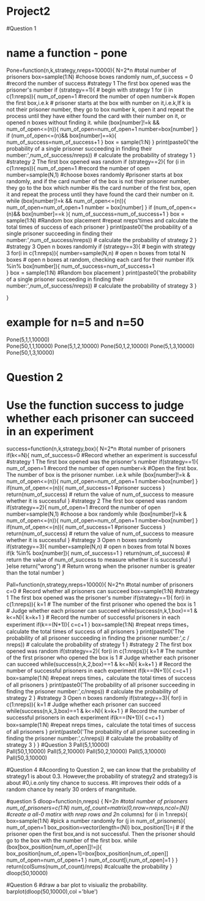 # Project2

#Question 1

# name a function - pone
Pone=function(n,k,strategy,nreps=10000){
  N=2*n #total number of prisoners
  box=sample(1:N) #choose boxes randomly
  num_of_success = 0 #record the number of success
  #strategy 1 The first box opened was the prisoner's number
  if (strategy==1){  # begin with strategy 1
    for (i in c(1:nreps)){
      num_of_open=1   #record the number of open
      number=k  #open the first box,i.e.k
      # prisoner starts at the box with number on it,i.e.k,If k is not their prisoner number, they go to box number k, open it and repeat the process until they have either found the card with their number on it, or opened n boxes without finding it.
      while (box[number]!=k && num_of_open<=(n)){
        num_of_open=num_of_open+1
        number=box[number]
      }
      if (num_of_open<=(n)&& box[number]==k){
        num_of_success=num_of_success+1
      }
      box = sample(1:N)
    }
    print(paste0('the probability of a single prisoner succeeding in finding their number:',num_of_success/nreps))  # calculate the probability of strategy 1
  }
  #strategy 2 The first box opened was random
  if (strategy==2){
    for (i in c(1:nreps)){
      num_of_open=1   #record the number of open
      number=sample(N,1) #choose boxes randomly
      #prisoner starts at box randomly, and if the card number of the box is not their prisoner number, they go to the box which number
      #is the card number of the first box, open it and repeat the process until they have found the card their number on it.
      while (box[number]!=k && num_of_open<=(n)){
        num_of_open=num_of_open+1
        number = box[number]
      }
      if (num_of_open<=(n)&& box[number]==k ){
        num_of_success=num_of_success+1
      }
      box = sample(1:N) #Random box placement
      #repeat nreps'times and calculate the total times of success of each prisoner
    }
    print(paste0('the probability of a single prisoner succeeding in finding their number:',num_of_success/nreps)) # calculate the probability of strategy 2
  }
  #strategy 3 Open n boxes randomly
  if (strategy==3){  # begin with strategy 3
    for(i in c(1:nreps)){
      number=sample(N,n)  # open n boxes from total N boxes
      #  open n boxes at random, checking each card for their number
      if(k %in% box[number]){
        num_of_success=num_of_success+1  
      }
      box = sample(1:N)  #Random box placement
    }
    print(paste0('the probability of a single prisoner succeeding in finding their number:',num_of_success/nreps))  # calculate the probability of strategy 3
  }
  
}
# example for n=5 and n=50
Pone(5,1,1,10000)    
Pone(50,1,1,10000)
Pone(5,1,2,10000)
Pone(50,1,2,10000)
Pone(5,1,3,10000)
Pone(50,1,3,10000)

# Question 2
# Use the function success to judge whether each prisoner can succeed in an experiment
success=function(n,k,strategy,box){
  N=2*n  #total number of prisoners
  if(k<=N){
    num_of_success=0 #Record whether an experiment is successful
    #strategy 1 The first box opened was the prisoner's number
    if(strategy==1){
      num_of_open=1 #record the number of open
      number=k  #Open the first box. The number of box is the prisoner number. i.e.k
      while (box[number]!=k & num_of_open<=(n)){
        num_of_open=num_of_open+1 
        number=box[number]
      }
      if(num_of_open<=(n)){
        num_of_success=1 #prisoner success
      }
      return(num_of_success)
      # return the value of num_of_success to measure whether it is successful
    }
    #strategy 2 The first box opened was random
    if(strategy==2){
      num_of_open=1 #record the number of open
      number=sample(N,1)  #choose a box randomly
      while (box[number]!=k & num_of_open<=(n)){
        num_of_open=num_of_open+1
        number=box[number]
      }
      if(num_of_open<=(n)){
        num_of_success=1 #prisoner Success
      }
      return(num_of_success)
      # return the value of num_of_success to measure whether it is successful
    }
    #strategy 3 Open n boxes randomly
    if(strategy==3){
      number=sample(N,n) # open n boxes from total N boxes
      if(k %in% box[number]){
        num_of_success=1
      }
      return(num_of_success)
      # return the value of num_of_success to measure whether it is successful
    }
  }else
    return("wrong")
    # Return wrong when the prisoner number is greater than the total number
}

Pall=function(n,strategy,nreps=10000){
  N=2*n #total number of prisoners
  c=0 # Record whether all prisoners can succeed
  box=sample(1:N)
  #strategy 1 The first box opened was the prisoner's number
  if(strategy==1){
    for(i in c(1:nreps)){
      k=1 # The number of the first prisoner who opened the box is 1
      # Judge whether each prisoner can succeed
      while(success(n,k,1,box)==1 & k<=N){ 
        k=k+1
      }
      # Record the number of successful prisoners in each experiment
      if(k==(N+1)){ 
        c=c+1 
      }
    box=sample(1:N) 
    #repeat nreps times，calculate the total times of success of all prisoners
    }
    print(paste0('The probability of all prisoner succeeding in finding the prisoner number:',c / nreps)) # calculate the probability of strategy 1
  }
  #strategy 2 The first box opened was random
  if(strategy==2){
    for(i in c(1:nreps)){
      k=1 # The number of the first prisoner who opened the box is 1
      # Judge whether each prisoner can succeed
      while(success(n,k,2,box)==1 & k<=N){
        k=k+1
      }
      # Record the number of successful prisoners in each experiment
      if(k==(N+1)){
        c=c+1
      }
     box=sample(1:N) 
     #repeat nreps times，calculate the total times of success of all prisoners
    }
    print(paste0('The probability of all prisoner succeeding in finding the prisoner number:',c/nreps)) # calculate the probability of strategy 2
  }
  #strategy 3 Open n boxes randomly
  if(strategy==3){
    for(i in c(1:nreps)){
      k=1
      # Judge whether each prisoner can succeed
      while(success(n,k,3,box)==1 & k<=N){
        k=k+1
      }
      # Record the number of successful prisoners in each experiment
      if(k==(N+1)){
        c=c+1
      }
     box=sample(1:N)
     #repeat nreps times，calculate the total times of success of all prisoners
    }
    print(paste0('The probability of all prisoner succeeding in finding the prisoner number:',c/nreps)) # calculate the probability of strategy 3
  }
}
#Question 3
Pall(5,1,10000)    
Pall(50,1,10000)
Pall(5,2,10000)
Pall(50,2,10000)
Pall(5,3,10000)
Pall(50,3,10000)

#Question 4
#Acoording to Question 2, we can know that the probability of strategy1 is about 0.3. However,the probability of strategy2 and strategy3 is about #0,i.e.only tiny chance to success.
#It improves their odds of a random chance by nearly 30 orders of mangnitude. 


#question 5
dloop=function(n,nreps) {
  N=2*n #total number of prisoners
  num_of_prisoners=c(1:N)
  num_of_count=matrix(0,nrow=nreps,ncol=(N)) #create a all-0 matirx with nrep rows and 2*n columns)
  for (i in 1:nreps){
    box=sample(1:N) #pick a number randomly
    for (j in num_of_prisoners){
      num_of_open=1
      box_position=vector(length=(N))
      box_position[1]=j
      # if the prisoner open the first box,and is not successful. Then the prisoner should go to the box with the number of the first box.
      while (box[box_position[num_of_open]]!=j){
        box_position[num_of_open+1]=box[box_position[num_of_open]]
        num_of_open=num_of_open+1
      }
      num_of_count[i,num_of_open]=1
    }
  }
  return(colSums(num_of_count)/nreps) #calcualte the probability
}
dloop(50,10000)


#Question 6
#draw a bar plot to visiualiz the probability.
barplot(dloop(50,10000),col ='blue')

